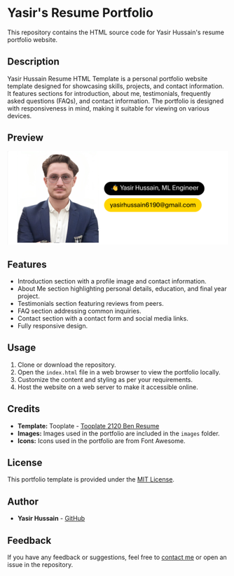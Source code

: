 # Yasir's Resume Portfolio

This repository contains the HTML source code for Yasir Hussain's resume portfolio website.

## Description

Yasir Hussain Resume HTML Template is a personal portfolio website template designed for showcasing skills, projects, and contact information. It features sections for introduction, about me, testimonials, frequently asked questions (FAQs), and contact information. The portfolio is designed with responsiveness in mind, making it suitable for viewing on various devices.

## Preview

![Yasir's Resume Portfolio](preview.png)

## Features

- Introduction section with a profile image and contact information.
- About Me section highlighting personal details, education, and final year project.
- Testimonials section featuring reviews from peers.
- FAQ section addressing common inquiries.
- Contact section with a contact form and social media links.
- Fully responsive design.

## Usage

1. Clone or download the repository.
2. Open the `index.html` file in a web browser to view the portfolio locally.
3. Customize the content and styling as per your requirements.
4. Host the website on a web server to make it accessible online.

## Credits

- **Template:** Tooplate - [Tooplate 2120 Ben Resume](https://www.tooplate.com/view/2120-ben-resume)
- **Images:** Images used in the portfolio are included in the `images` folder.
- **Icons:** Icons used in the portfolio are from Font Awesome.

## License

This portfolio template is provided under the [MIT License](LICENSE).

## Author

- **Yasir Hussain** - [GitHub](https://github.com/YasirHu47742906)

## Feedback

If you have any feedback or suggestions, feel free to [contact me](#contact) or open an issue in the repository.


